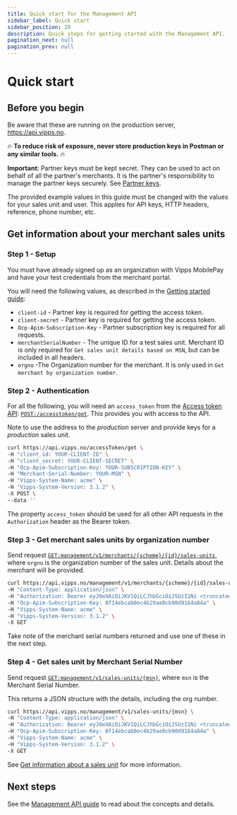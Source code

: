 ```yaml
---
title: Quick start for the Management API
sidebar_label: Quick start
sidebar_position: 20
description: Quick steps for getting started with the Management API.
pagination_next: null
pagination_prev: null
---
```



# Quick start

## Before you begin

Be aware that these are running on the production server, <https://api.vipps.no>.

🔥 **To reduce risk of exposure, never store production keys in Postman or any similar tools.** 🔥

**Important:** Partner keys must be kept secret. They can be used to act on behalf
of all the partner's merchants. It is the partner's responsibility to manage
the partner keys securely. See
[Partner keys](https://developer.vippsmobilepay.com/docs/partner/partner-keys).

The provided example values in this guide must be changed with the values for your sales unit and user.
This applies for API keys, HTTP headers, reference, phone number, etc.

## Get information about your merchant sales units

### Step 1 - Setup

You must have already signed up as an organization with Vipps MobilePay and have
your test credentials from the merchant portal.

You will need the following values, as described in the
[Getting started guide](https://developer.vippsmobilepay.com/docs/getting-started):

* `client-id` - Partner key is required for getting the access token.
* `client-secret` - Partner key is required for getting the access token.
* `Ocp-Apim-Subscription-Key` - Partner subscription key is required for all requests.
* `merchantSerialNumber` - The unique ID for a test sales unit. Merchant ID is only required for `Get sales unit details based on MSN`, but can be included in all headers.
* `orgno` -The Organization number for the merchant. It is only used in `Get merchant by organization number`.


### Step 2 - Authentication

For all the following, you will need an `access_token` from the
[Access token API](https://developer.vippsmobilepay.com/docs/APIs/access-token-api):
[`POST:/accesstoken/get`](https://developer.vippsmobilepay.com/api/access-token#tag/Authorization-Service/operation/fetchAuthorizationTokenUsingPost).
This provides you with access to the API.

Note to use the address to the *production* server and provide keys for a *production* sales unit.

```bash
curl https://api.vipps.no/accessToken/get \
-H "client_id: YOUR-CLIENT-ID" \
-H "client_secret: YOUR-CLIENT-SECRET" \
-H "Ocp-Apim-Subscription-Key: YOUR-SUBSCRIPTION-KEY" \
-H "Merchant-Serial-Number: YOUR-MSN" \
-H "Vipps-System-Name: acme" \
-H "Vipps-System-Version: 3.1.2" \
-X POST \
--data ''
```

The property `access_token` should be used for all other API requests in the `Authorization` header as the Bearer token.

### Step 3 - Get merchant sales units by organization number

Send request
[`GET:management/v1/merchants/{scheme}/{id}/sales-units`](https://developer.vippsmobilepay.com/api/management/#tag/Merchants/operation/getMerchantSalesUnits),
where `orgno` is the organization number of the sales unit.
Details about the merchant will be provided.

```bash
curl https://api.vipps.no/management/v1/merchants/{scheme}/{id}/sales-units \
-H "Content-Type: application/json" \
-H "Authorization: Bearer eyJ0eXAiOiJKV1QiLCJhbGciOiJSUzI1Ni <truncated>" \
-H "Ocp-Apim-Subscription-Key: 0f14ebcab0ec4b29ae0cb90d91b4a84a" \
-H "Vipps-System-Name: acme" \
-H "Vipps-System-Version: 3.1.2" \
-X GET
```

Take note of the merchant serial numbers returned and use one of these in the next step.

### Step 4 - Get sales unit by Merchant Serial Number

Send request
[`GET:management/v1/sales-units/{msn}`](https://developer.vippsmobilepay.com/api/management/#tag/Sales-units/operation/getMsn), where `msn` is the Merchant Serial Number.

This returns a JSON structure with the details, including the org number.

```bash
curl https://api.vipps.no/management/v1/sales-units/{msn} \
-H "Content-Type: application/json" \
-H "Authorization: Bearer eyJ0eXAiOiJKV1QiLCJhbGciOiJSUzI1Ni <truncated>" \
-H "Ocp-Apim-Subscription-Key: 0f14ebcab0ec4b29ae0cb90d91b4a84a" \
-H "Vipps-System-Name: acme" \
-H "Vipps-System-Version: 3.1.2" \
-X GET
```

See [Get information about a sales unit](https://developer.vippsmobilepay.com/docs/APIs/management-api/management-api-guide/#get-information-about-a-sales-unit) for more information.

## Next steps

See the [Management API guide](management-api-guide.md) to read about the concepts and details.
